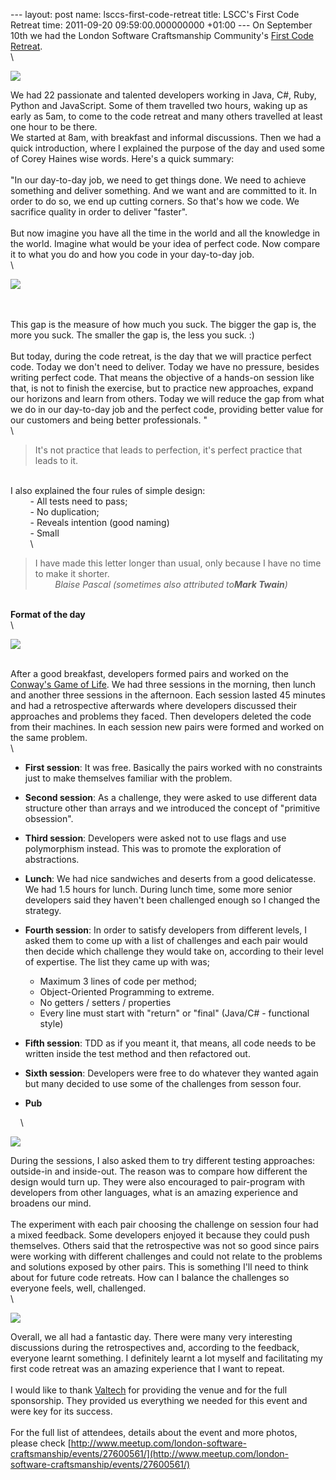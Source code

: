 --- layout: post name: lsccs-first-code-retreat title: LSCC's First Code
Retreat time: 2011-09-20 09:59:00.000000000 +01:00 --- On September 10th
we had the London Software Craftsmanship Community's [First Code
Retreat](http://www.meetup.com/london-software-craftsmanship/events/27600561/).\
\

[![](http://4.bp.blogspot.com/-Lsl8mfpVWMQ/TnvUSzkbV8I/AAAAAAAAAMY/l-KZrJMJhyw/s320/coderetreat01.jpg)](http://4.bp.blogspot.com/-Lsl8mfpVWMQ/TnvUSzkbV8I/AAAAAAAAAMY/l-KZrJMJhyw/s1600/coderetreat01.jpg)

We had 22 passionate and talented developers working in Java, C\#, Ruby,
Python and JavaScript. Some of them travelled two hours, waking up as
early as 5am, to come to the code retreat and many others travelled at
least one hour to be there.\
We started at 8am, with breakfast and informal discussions. Then we had
a quick introduction, where I explained the purpose of the day and used
some of Corey Haines wise words. Here's a quick summary:\
\
"In our day-to-day job, we need to get things done. We need to achieve
something and deliver something. And we want and are committed to it. In
order to do so, we end up cutting corners. So that's how we code. We
sacrifice quality in order to deliver "faster". \
\
But now imagine you have all the time in the world and all the knowledge
in the world. Imagine what would be your idea of perfect code. Now
compare it to what you do and how you code in your day-to-day job.\
\

[![](http://4.bp.blogspot.com/-cY1fqDBVpk8/TnhRPsHkJSI/AAAAAAAAAMI/sYlqzPRGwHs/s320/PerfectCode_Gap.jpg)](http://4.bp.blogspot.com/-cY1fqDBVpk8/TnhRPsHkJSI/AAAAAAAAAMI/sYlqzPRGwHs/s1600/PerfectCode_Gap.jpg)

\
\
This gap is the measure of how much you suck. The bigger the gap is, the
more you suck. The smaller the gap is, the less you suck. :)\
\
But today, during the code retreat, is the day that we will practice
perfect code. Today we don't need to deliver. Today we have no pressure,
besides writing perfect code. That means the objective of a hands-on
session like that, is not to finish the exercise, but to practice new
approaches, expand our horizons and learn from others. Today we will
reduce the gap from what we do in our day-to-day job and the perfect
code, providing better value for our customers and being better
professionals. "\
\

> It's not practice that leads to perfection, it's perfect practice that
> leads to it.

\
I also explained the four rules of simple design:\
        - All tests need to pass;\
        - No duplication;\
        - Reveals intention (good naming)\
        - Small\
        \

> I have made this letter longer than usual, only because I have no time
> to make it shorter. \
>         *Blaise Pascal (sometimes also attributed to**Mark Twain**)*

        \
**Format of the day**\
\

[![](http://2.bp.blogspot.com/-YXd0AQq2ink/TnvSe1Rp8BI/AAAAAAAAAMQ/PDDfXXsYCx8/s320/coderetreat04.jpg)](http://2.bp.blogspot.com/-YXd0AQq2ink/TnvSe1Rp8BI/AAAAAAAAAMQ/PDDfXXsYCx8/s1600/coderetreat04.jpg)

\
After a good breakfast, developers formed pairs and worked on the
[Conway's Game of
Life](http://en.wikipedia.org/wiki/Conway%27s_Game_of_Life). We had
three sessions in the morning, then lunch and another three sessions in
the afternoon. Each session lasted 45 minutes and had a retrospective
afterwards where developers discussed their approaches and problems they
faced. Then developers deleted the code from their machines. In each
session new pairs were formed and worked on the same problem. \
\

-   **First session**: It was free. Basically the pairs worked with no
    constraints just to make themselves familiar with the problem.
-   **Second session**: As a challenge, they were asked to use different
    data structure other than arrays and we introduced the concept of
    "primitive obsession".
-   **Third session**: Developers were asked not to use flags and use
    polymorphism instead. This was to promote the exploration of
    abstractions.

-   **Lunch**: We had nice sandwiches and deserts from a good
    delicatesse. We had 1.5 hours for lunch. During lunch time, some
    more senior developers said they haven't been challenged enough so I
    changed the strategy.

-   **Fourth session**: In order to satisfy developers from different
    levels, I asked them to come up with a list of challenges and each
    pair would then decide which challenge they would take on, according
    to their level of expertise. The list they came up with was;
    -   Maximum 3 lines of code per method;
    -   Object-Oriented Programming to extreme.
    -   No getters / setters / properties
    -   Every line must start with "return" or "final" (Java/C\# -
        functional style)

-   **Fifth session**: TDD as if you meant it, that means, all code
    needs to be written inside the test method and then refactored out.
-   **Sixth session**: Developers were free to do whatever they wanted
    again but many decided to use some of the challenges from sesson
    four. 
-   **Pub**

    \

[![](http://2.bp.blogspot.com/-WEJi5aGYe5Y/TnvSgI0WjUI/AAAAAAAAAMU/lTwLG1JckgE/s320/coderetreat11.jpg)](http://2.bp.blogspot.com/-WEJi5aGYe5Y/TnvSgI0WjUI/AAAAAAAAAMU/lTwLG1JckgE/s1600/coderetreat11.jpg)

During the sessions, I also asked them to try different testing
approaches: outside-in and inside-out. The reason was to compare how
different the design would turn up. They were also encouraged to
pair-program with developers from other languages, what is an amazing
experience and broadens our mind.      \
\
The experiment with each pair choosing the challenge on session four had
a mixed feedback. Some developers enjoyed it because they could push
themselves. Others said that the retrospective was not so good since
pairs were working with different challenges and could not relate to the
problems and solutions exposed by other pairs. This is something I'll
need to think about for future code retreats. How can I balance the
challenges so everyone feels, well, challenged.\
\

[![](http://2.bp.blogspot.com/-SWijxD3WSjE/TnvUT2_5kTI/AAAAAAAAAMc/5pkN-iFn3-U/s320/coderetreat15.jpg)](http://2.bp.blogspot.com/-SWijxD3WSjE/TnvUT2_5kTI/AAAAAAAAAMc/5pkN-iFn3-U/s1600/coderetreat15.jpg)

Overall, we all had a fantastic day. There were many very interesting
discussions during the retrospectives and, according to the feedback,
everyone learnt something. I definitely learnt a lot myself and
facilitating my first code retreat was an amazing experience that I want
to repeat. \
\
I would like to thank [Valtech](http://valtech.co.uk/) for providing the
venue and for the full sponsorship. They provided us everything we
needed for this event and were key for its success. \
\
For the full list of attendees, details about the event and more photos,
please check
[http://www.meetup.com/london-software-craftsmanship/events/27600561/](http://www.meetup.com/london-software-craftsmanship/events/27600561/)
